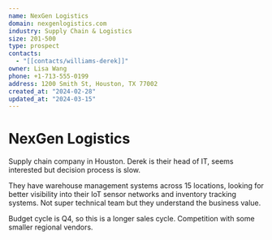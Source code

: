 ```yaml
---
name: NexGen Logistics
domain: nexgenlogistics.com
industry: Supply Chain & Logistics
size: 201-500
type: prospect
contacts:
  - "[[contacts/williams-derek]]"
owner: Lisa Wang
phone: +1-713-555-0199
address: 1200 Smith St, Houston, TX 77002
created_at: "2024-02-28"
updated_at: "2024-03-15"
---
```


# NexGen Logistics

Supply chain company in Houston. Derek is their head of IT, seems interested but decision process is slow.

They have warehouse management systems across 15 locations, looking for better visibility into their IoT sensor networks and inventory tracking systems. Not super technical team but they understand the business value.

Budget cycle is Q4, so this is a longer sales cycle. Competition with some smaller regional vendors.